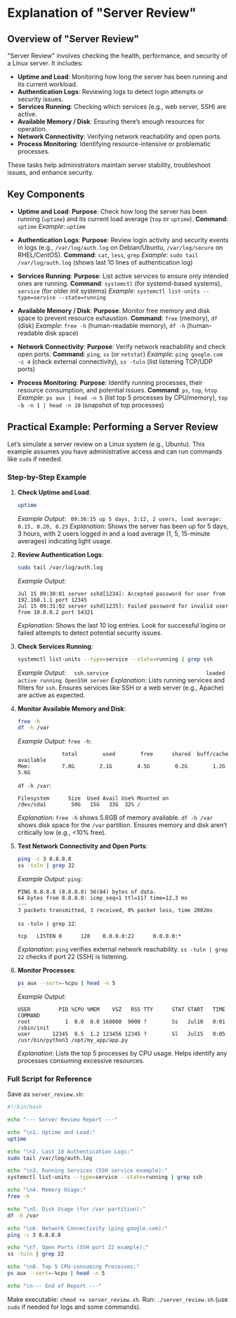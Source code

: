 # Explanation of "Server Review"

## Overview of "Server Review"
"Server Review" involves checking the health, performance, and security of a Linux server. It includes:

*   **Uptime and Load**: Monitoring how long the server has been running and its current workload.
*   **Authentication Logs**: Reviewing logs to detect login attempts or security issues.
*   **Services Running**: Checking which services (e.g., web server, SSH) are active.
*   **Available Memory / Disk**: Ensuring there’s enough resources for operation.
*   **Network Connectivity**: Verifying network reachability and open ports.
*   **Process Monitoring**: Identifying resource-intensive or problematic processes.

These tasks help administrators maintain server stability, troubleshoot issues, and enhance security.

## Key Components

*   **Uptime and Load**:
    **Purpose**: Check how long the server has been running (`uptime`) and its current load average (`top` or `uptime`).
    **Command**: `uptime`
    *Example*: `uptime`

*   **Authentication Logs**:
    **Purpose**: Review login activity and security events in logs (e.g., `/var/log/auth.log` on Debian/Ubuntu, `/var/log/secure` on RHEL/CentOS).
    **Command**: `cat`, `less`, `grep`
    *Example*: `sudo tail /var/log/auth.log` (shows last 10 lines of authentication log)

*   **Services Running**:
    **Purpose**: List active services to ensure only intended ones are running.
    **Command**: `systemctl` (for systemd-based systems), `service` (for older init systems)
    *Example*: `systemctl list-units --type=service --state=running`

*   **Available Memory / Disk**:
    **Purpose**: Monitor free memory and disk space to prevent resource exhaustion.
    **Command**: `free` (memory), `df` (disk)
    *Example*: `free -h` (human-readable memory), `df -h` (human-readable disk space)

*   **Network Connectivity**:
    **Purpose**: Verify network reachability and check open ports.
    **Command**: `ping`, `ss` (or `netstat`)
    *Example*: `ping google.com -c 4` (check external connectivity), `ss -tuln` (list listening TCP/UDP ports)

*   **Process Monitoring**:
    **Purpose**: Identify running processes, their resource consumption, and potential issues.
    **Command**: `ps`, `top`, `htop`
    *Example*: `ps aux | head -n 5` (list top 5 processes by CPU/memory), `top -b -n 1 | head -n 10` (snapshot of top processes)

## Practical Example: Performing a Server Review

Let’s simulate a server review on a Linux system (e.g., Ubuntu). This example assumes you have administrative access and can run commands like `sudo` if needed.

### Step-by-Step Example

1.  **Check Uptime and Load**:
    ```bash
    uptime
    ```
    *Example Output*:
    ` 09:36:15 up 5 days, 3:12, 2 users, load average: 0.15, 0.20, 0.25`
    *Explanation*: Shows the server has been up for 5 days, 3 hours, with 2 users logged in and a load average (1, 5, 15-minute averages) indicating light usage.

2.  **Review Authentication Logs**:
    ```bash
    sudo tail /var/log/auth.log
    ```
    *Example Output*:
    ```
    Jul 15 09:30:01 server sshd[1234]: Accepted password for user from 192.168.1.1 port 12345
    Jul 15 09:31:02 server sshd[1235]: Failed password for invalid user from 10.0.0.2 port 54321
    ```
    *Explanation*: Shows the last 10 log entries. Look for successful logins or failed attempts to detect potential security issues.

3.  **Check Services Running**:
    ```bash
    systemctl list-units --type=service --state=running | grep ssh
    ```
    *Example Output*:
    `  ssh.service                               loaded active running OpenSSH server`
    *Explanation*: Lists running services and filters for `ssh`. Ensures services like SSH or a web server (e.g., Apache) are active as expected.

4.  **Monitor Available Memory and Disk**:
    ```bash
    free -h
    df -h /var
    ```
    *Example Output*:
    `free -h`:
    ```
                  total        used        free      shared  buff/cache   available
    Mem:          7.8G        2.1G        4.5G        0.2G        1.2G        5.6G
    ```
    `df -h /var`:
    ```
    Filesystem      Size  Used Avail Use% Mounted on
    /dev/sda1        50G   15G   33G  32% /
    ```
    *Explanation*: `free -h` shows 5.6GB of memory available. `df -h /var` shows disk space for the `/var` partition. Ensures memory and disk aren’t critically low (e.g., <10% free).

5.  **Test Network Connectivity and Open Ports**:
    ```bash
    ping -c 3 8.8.8.8
    ss -tuln | grep 22
    ```
    *Example Output*:
    `ping`:
    ```
    PING 8.8.8.8 (8.8.8.8) 56(84) bytes of data.
    64 bytes from 8.8.8.8: icmp_seq=1 ttl=117 time=12.3 ms
    ---
    3 packets transmitted, 3 received, 0% packet loss, time 2002ms
    ```
    `ss -tuln | grep 22`:
    ```
    tcp   LISTEN 0      128    0.0.0.0:22      0.0.0.0:* 
    ```
    *Explanation*: `ping` verifies external network reachability. `ss -tuln | grep 22` checks if port 22 (SSH) is listening.

6.  **Monitor Processes**:
    ```bash
    ps aux --sort=-%cpu | head -n 5
    ```
    *Example Output*:
    ```
    USER         PID %CPU %MEM    VSZ   RSS TTY      STAT START   TIME COMMAND
    root           1  0.0  0.0 168000  9000 ?        Ss   Jul10   0:01 /sbin/init
    user       12345  0.5  1.2 123456 12345 ?        Sl   Jul15   0:05 /usr/bin/python3 /opt/my_app/app.py
    ```
    *Explanation*: Lists the top 5 processes by CPU usage. Helps identify any processes consuming excessive resources.

### Full Script for Reference

Save as `server_review.sh`:

```bash
#!/bin/bash

echo "--- Server Review Report ---"

echo "\n1. Uptime and Load:"
uptime

echo "\n2. Last 10 Authentication Logs:"
sudo tail /var/log/auth.log

echo "\n3. Running Services (SSH service example):"
systemctl list-units --type=service --state=running | grep ssh

echo "\n4. Memory Usage:"
free -h

echo "\n5. Disk Usage (for /var partition):"
df -h /var

echo "\n6. Network Connectivity (ping google.com):"
ping -c 3 8.8.8.8

echo "\n7. Open Ports (SSH port 22 example):"
ss -tuln | grep 22

echo "\n8. Top 5 CPU-consuming Processes:"
ps aux --sort=-%cpu | head -n 5

echo "\n--- End of Report ---"
```

Make executable: `chmod +x server_review.sh`.
Run: `./server_review.sh` (use `sudo` if needed for logs and some commands).
